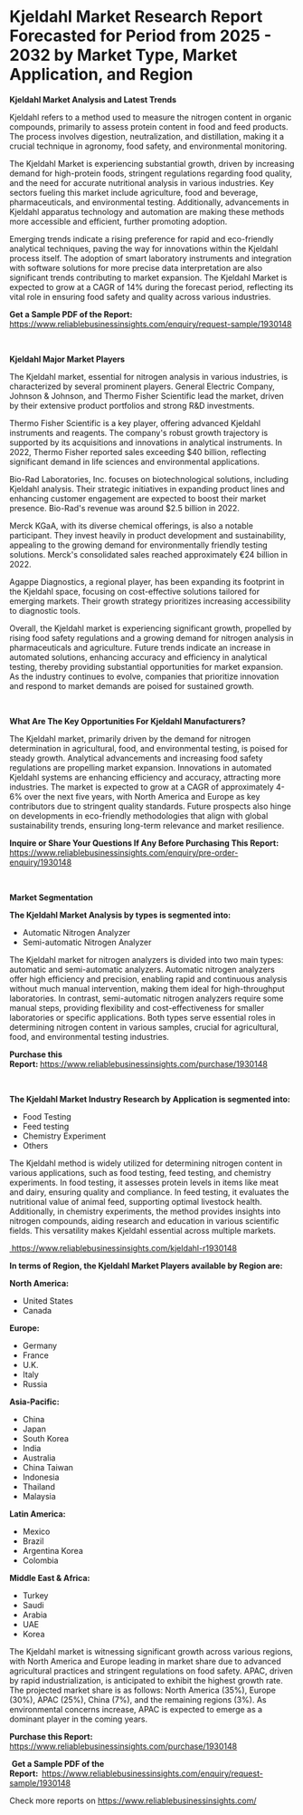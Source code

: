 <p><h1>Kjeldahl Market Research Report Forecasted for Period from 2025 -  2032 by Market Type, Market Application, and Region</h1></p><p><strong>Kjeldahl Market Analysis and Latest Trends</strong></p>
<p><p>Kjeldahl refers to a method used to measure the nitrogen content in organic compounds, primarily to assess protein content in food and feed products. The process involves digestion, neutralization, and distillation, making it a crucial technique in agronomy, food safety, and environmental monitoring. </p><p>The Kjeldahl Market is experiencing substantial growth, driven by increasing demand for high-protein foods, stringent regulations regarding food quality, and the need for accurate nutritional analysis in various industries. Key sectors fueling this market include agriculture, food and beverage, pharmaceuticals, and environmental testing. Additionally, advancements in Kjeldahl apparatus technology and automation are making these methods more accessible and efficient, further promoting adoption.</p><p>Emerging trends indicate a rising preference for rapid and eco-friendly analytical techniques, paving the way for innovations within the Kjeldahl process itself. The adoption of smart laboratory instruments and integration with software solutions for more precise data interpretation are also significant trends contributing to market expansion. The Kjeldahl Market is expected to grow at a CAGR of 14% during the forecast period, reflecting its vital role in ensuring food safety and quality across various industries.</p></p>
<p><strong>Get a Sample PDF of the Report:&nbsp;</strong> <a href="https://www.reliablebusinessinsights.com/enquiry/request-sample/1930148?utm_campaign=2278&utm_medium=2&utm_source=Github&utm_content=ia&utm_term=29032025&utm_id=kjeldahl">https://www.reliablebusinessinsights.com/enquiry/request-sample/1930148</a></p>
<p>&nbsp;</p>
<p><strong>Kjeldahl Major Market Players</strong></p>
<p><p>The Kjeldahl market, essential for nitrogen analysis in various industries, is characterized by several prominent players. General Electric Company, Johnson & Johnson, and Thermo Fisher Scientific lead the market, driven by their extensive product portfolios and strong R&D investments.</p><p>Thermo Fisher Scientific is a key player, offering advanced Kjeldahl instruments and reagents. The company's robust growth trajectory is supported by its acquisitions and innovations in analytical instruments. In 2022, Thermo Fisher reported sales exceeding $40 billion, reflecting significant demand in life sciences and environmental applications.</p><p>Bio-Rad Laboratories, Inc. focuses on biotechnological solutions, including Kjeldahl analysis. Their strategic initiatives in expanding product lines and enhancing customer engagement are expected to boost their market presence. Bio-Rad's revenue was around $2.5 billion in 2022.</p><p>Merck KGaA, with its diverse chemical offerings, is also a notable participant. They invest heavily in product development and sustainability, appealing to the growing demand for environmentally friendly testing solutions. Merck's consolidated sales reached approximately €24 billion in 2022.</p><p>Agappe Diagnostics, a regional player, has been expanding its footprint in the Kjeldahl space, focusing on cost-effective solutions tailored for emerging markets. Their growth strategy prioritizes increasing accessibility to diagnostic tools.</p><p>Overall, the Kjeldahl market is experiencing significant growth, propelled by rising food safety regulations and a growing demand for nitrogen analysis in pharmaceuticals and agriculture. Future trends indicate an increase in automated solutions, enhancing accuracy and efficiency in analytical testing, thereby providing substantial opportunities for market expansion. As the industry continues to evolve, companies that prioritize innovation and respond to market demands are poised for sustained growth.</p></p>
<p>&nbsp;</p>
<p><strong>What Are The Key Opportunities For Kjeldahl Manufacturers?</strong></p>
<p><p>The Kjeldahl market, primarily driven by the demand for nitrogen determination in agricultural, food, and environmental testing, is poised for steady growth. Analytical advancements and increasing food safety regulations are propelling market expansion. Innovations in automated Kjeldahl systems are enhancing efficiency and accuracy, attracting more industries. The market is expected to grow at a CAGR of approximately 4-6% over the next five years, with North America and Europe as key contributors due to stringent quality standards. Future prospects also hinge on developments in eco-friendly methodologies that align with global sustainability trends, ensuring long-term relevance and market resilience.</p></p>
<p><strong>Inquire or Share Your Questions If Any Before Purchasing This Report:</strong> <a href="https://www.reliablebusinessinsights.com/enquiry/pre-order-enquiry/1930148?utm_campaign=2278&utm_medium=2&utm_source=Github&utm_content=ia&utm_term=29032025&utm_id=kjeldahl">https://www.reliablebusinessinsights.com/enquiry/pre-order-enquiry/1930148</a></p>
<p>&nbsp;</p>
<p><strong>Market Segmentation</strong></p>
<p><strong>The Kjeldahl Market Analysis by types is segmented into:</strong></p>
<p><ul><li>Automatic Nitrogen Analyzer</li><li>Semi-automatic Nitrogen Analyzer</li></ul></p>
<p><p>The Kjeldahl market for nitrogen analyzers is divided into two main types: automatic and semi-automatic analyzers. Automatic nitrogen analyzers offer high efficiency and precision, enabling rapid and continuous analysis without much manual intervention, making them ideal for high-throughput laboratories. In contrast, semi-automatic nitrogen analyzers require some manual steps, providing flexibility and cost-effectiveness for smaller laboratories or specific applications. Both types serve essential roles in determining nitrogen content in various samples, crucial for agricultural, food, and environmental testing industries.</p></p>
<p><strong>Purchase this Report:&nbsp;</strong><a href="https://www.reliablebusinessinsights.com/purchase/1930148?utm_campaign=2278&utm_medium=2&utm_source=Github&utm_content=ia&utm_term=29032025&utm_id=kjeldahl">https://www.reliablebusinessinsights.com/purchase/1930148</a></p>
<p>&nbsp;</p>
<p><strong>The Kjeldahl Market Industry Research by Application is segmented into:</strong></p>
<p><ul><li>Food Testing</li><li>Feed testing</li><li>Chemistry Experiment</li><li>Others</li></ul></p>
<p><p>The Kjeldahl method is widely utilized for determining nitrogen content in various applications, such as food testing, feed testing, and chemistry experiments. In food testing, it assesses protein levels in items like meat and dairy, ensuring quality and compliance. In feed testing, it evaluates the nutritional value of animal feed, supporting optimal livestock health. Additionally, in chemistry experiments, the method provides insights into nitrogen compounds, aiding research and education in various scientific fields. This versatility makes Kjeldahl essential across multiple markets.</p></p>
<p><a href="https://www.reliablebusinessinsights.com/kjeldahl-r1930148?utm_campaign=2278&utm_medium=2&utm_source=Github&utm_content=ia&utm_term=29032025&utm_id=kjeldahl">&nbsp;https://www.reliablebusinessinsights.com/kjeldahl-r1930148</a></p>
<p><strong>In terms of Region, the Kjeldahl Market Players available by Region are:</strong></p>
<p>
    <p> <strong> North America: </strong>
        <ul>
            <li>United States</li>
            <li>Canada</li>
        </ul>
        </p> 
    <p> <strong> Europe: </strong>
        <ul>
            <li>Germany</li>
            <li>France</li>
            <li>U.K.</li>
            <li>Italy</li>
            <li>Russia</li>
        </ul>
        </p> 
    <p> <strong> Asia-Pacific: </strong>
        <ul>
            <li>China</li>
            <li>Japan</li>
            <li>South Korea</li>
            <li>India</li>
            <li>Australia</li>
            <li>China Taiwan</li>
            <li>Indonesia</li>
            <li>Thailand</li>
            <li>Malaysia</li>
        </ul>
        </p> 
    <p> <strong> Latin America: </strong>
        <ul>
            <li>Mexico</li>
            <li>Brazil</li>
            <li>Argentina Korea</li>
            <li>Colombia</li>
        </ul>
        </p> 
    <p> <strong> Middle East & Africa: </strong>
        <ul>
            <li>Turkey</li>
            <li>Saudi</li>
            <li>Arabia</li>
            <li>UAE</li>
            <li>Korea</li>
        </ul>
    </p>
    </p>
<p><p>The Kjeldahl market is witnessing significant growth across various regions, with North America and Europe leading in market share due to advanced agricultural practices and stringent regulations on food safety. APAC, driven by rapid industrialization, is anticipated to exhibit the highest growth rate. The projected market share is as follows: North America (35%), Europe (30%), APAC (25%), China (7%), and the remaining regions (3%). As environmental concerns increase, APAC is expected to emerge as a dominant player in the coming years.</p></p>
<p><strong>Purchase this Report: </strong><a href="https://www.reliablebusinessinsights.com/purchase/1930148?utm_campaign=2278&utm_medium=2&utm_source=Github&utm_content=ia&utm_term=29032025&utm_id=kjeldahl">https://www.reliablebusinessinsights.com/purchase/1930148</a></p>
<p>&nbsp;<strong>Get a Sample PDF of the Report:&nbsp;&nbsp;</strong><a href="https://www.reliablebusinessinsights.com/enquiry/request-sample/1930148?utm_campaign=2278&utm_medium=2&utm_source=Github&utm_content=ia&utm_term=29032025&utm_id=kjeldahl">https://www.reliablebusinessinsights.com/enquiry/request-sample/1930148</a></p>
<p><strong></strong></p>
<p>Check more reports on <a href="https://www.reliablebusinessinsights.com/?utm_campaign=2278&utm_medium=2&utm_source=Github&utm_content=ia&utm_term=29032025&utm_id=kjeldahl">https://www.reliablebusinessinsights.com/</a></p>